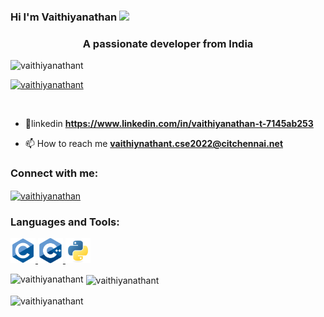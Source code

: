 ### Hi I'm Vaithiyanathan <img src="https://camo.githubusercontent.com/e8e7b06ecf583bc040eb60e44eb5b8e0ecc5421320a92929ce21522dbc34c891/68747470733a2f2f6d656469612e67697068792e636f6d2f6d656469612f6876524a434c467a6361737252346961377a2f67697068792e676966" width="30"  />
<h3 align="center">A passionate developer from India</h3>

<p align="left"> <img src="https://komarev.com/ghpvc/?username=vaithiyanathant&label=Profile%20views&color=0e75b6&style=flat" alt="vaithiyanathant" /> </p>

<p align="left"> <a href="https://github.com/ryo-ma/github-profile-trophy"><img src="https://github-profile-trophy.vercel.app/?username=vaithiyanathant" alt="vaithiyanathant" /></a> </p>

<p align="left"> <a href="https://twitter.com/" target="blank"><img src="https://img.shields.io/twitter/follow/?logo=twitter&style=for-the-badge" alt="" /></a> </p>

- 🤝linkedin **https://www.linkedin.com/in/vaithiyanathan-t-7145ab253**

- 📫 How to reach me **vaithiynathant.cse2022@citchennai.net**

<h3 align="left">Connect with me:</h3>
<p align="left">
<a href="https://linkedin.com/in/vaithiyanathan" target="blank"><img align="center" src="https://raw.githubusercontent.com/rahuldkjain/github-profile-readme-generator/master/src/images/icons/Social/linked-in-alt.svg" alt="vaithiyanathan" height="30" width="40" /></a>
</p>

<h3 align="left">Languages and Tools:</h3>
<p align="left"> <a href="https://www.cprogramming.com/" target="_blank" rel="noreferrer"> <img src="https://raw.githubusercontent.com/devicons/devicon/master/icons/c/c-original.svg" alt="c" width="40" height="40"/> </a> <a href="https://www.w3schools.com/cpp/" target="_blank" rel="noreferrer"> <img src="https://raw.githubusercontent.com/devicons/devicon/master/icons/cplusplus/cplusplus-original.svg" alt="cplusplus" width="40" height="40"/> </a> <a href="https://www.python.org" target="_blank" rel="noreferrer"> <img src="https://raw.githubusercontent.com/devicons/devicon/master/icons/python/python-original.svg" alt="python" width="40" height="40"/> </a> </p>

<p><img align="left" src="https://github-readme-stats.vercel.app/api/top-langs?username=vaithiyanathant&show_icons=true&locale=en&layout=compact" alt="vaithiyanathant" /></p>

<p>&nbsp;<img align="center" src="https://github-readme-stats.vercel.app/api?username=vaithiyanathant&show_icons=true&locale=en" alt="vaithiyanathant" /></p>

<p><img align="center" src="https://github-readme-streak-stats.herokuapp.com/?user=vaithiyanathant&" alt="vaithiyanathant" /></p>
